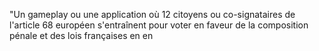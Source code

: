 "Un gameplay ou une application où 12 citoyens ou co-signataires de l'article 68 européen s'entraînent pour voter en faveur de la composition pénale et des lois françaises en en